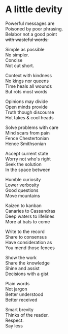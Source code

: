 # A little devity

Powerful messages are\
Poisoned by poor phrasing.\
Belabor not a good point\
~~with wasteful words.~~

Simple as possible\
No simpler.\
Concise\
Not cut short.

Context with kindness\
No kings nor queens\
Time heals all wounds\
But rots most words

Opinions may divide\
Open minds provide\
Truth though discourse\
Hot takes & cool heads

Solve problems with care\
Mind scars from pain\
Fence Chestertonian\
Hence Smithsonian

Accept current state\
Worry not who's right\
Seek the solution\
In the space between

Humble curiosity\
Lower verbosity\
Good questions\
Move mountains

Kaizen to kanban\
Canaries to Cassandras\
Deep waters to lifelines\
More at bats to come

Write to the record\
Share to consensus\
Have consideration as\
You mend those fences

Show the work\
Share the knowledge\
Shine and assist\
Decisions with a gist

Plain words\
Not jargon\
Better understood\
Better received

Smart brevity\
Thinks of the reader.\
Respect.\
Say less
